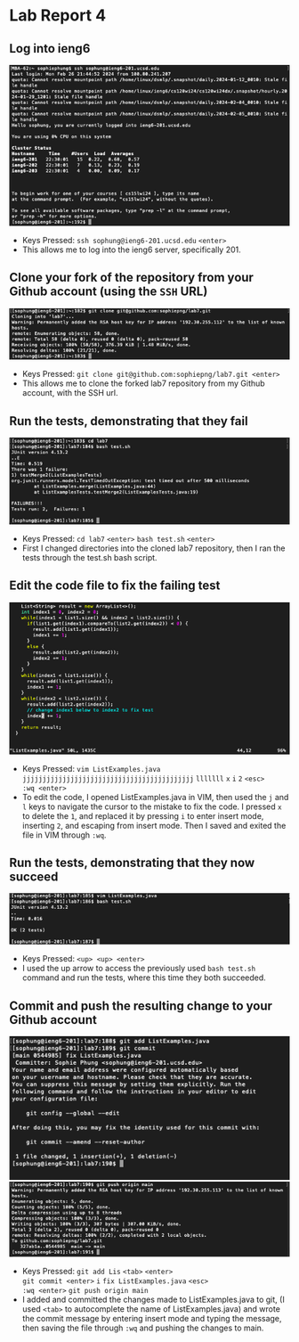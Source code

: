 # Lab Report 4

## Log into ieng6
![Image](photos/LR4_1.png)
* Keys Pressed: `ssh sophung@ieng6-201.ucsd.edu` `<enter>`
* This allows me to log into the ieng6 server, specifically 201.

## Clone your fork of the repository from your Github account (using the `SSH` URL)
![Image](photos/LR4_2.png)
* Keys Pressed: `git clone git@github.com:sophiepng/lab7.git <enter>`
* This allows me to clone the forked lab7 repository from my Github account, with the SSH url. 

## Run the tests, demonstrating that they fail
![Image](photos/LR4_3.png)
* Keys Pressed: `cd lab7` `<enter>` `bash test.sh` `<enter>`
* First I changed directories into the cloned lab7 repository, then I ran the tests through the test.sh bash script.

## Edit the code file to fix the failing test
![Image](photos/LR4_4.png)
* Keys Pressed: `vim ListExamples.java` </br> `jjjjjjjjjjjjjjjjjjjjjjjjjjjjjjjjjjjjjjjjjjj` `lllllll` `x` `i` `2` `<esc>` </br> `:wq <enter>`
* To edit the code, I opened ListExamples.java in VIM, then used the `j` and `l` keys to navigate the cursor to the mistake to fix the code. I pressed `x` to delete the `1`, and
  replaced it by pressing `i` to enter insert mode, inserting `2`, and escaping from insert mode. Then I saved and exited the file in VIM through `:wq`.

## Run the tests, demonstrating that they now succeed
![Image](photos/LR4_5.png)
* Keys Pressed: `<up> <up> <enter>`
* I used the up arrow to access the previously used `bash test.sh` command and run the tests, where this time they both succeeded. 

## Commit and push the resulting change to your Github account
![Image](photos/LR4_6.png)
![Image](photos/LR4_7.png)
* Keys Pressed: `git add Lis` `<tab>` `<enter>` </br> `git commit <enter>` `i` `fix ListExamples.java` `<esc>` </br>
  `:wq <enter>` `git push origin main`
* I added and committed the changes made to ListExamples.java to git, (I used `<tab>` to autocomplete the name of ListExamples.java) and wrote the commit message by entering
  insert mode and typing the message, then saving the file through `:wq` and pushing the changes to main.



